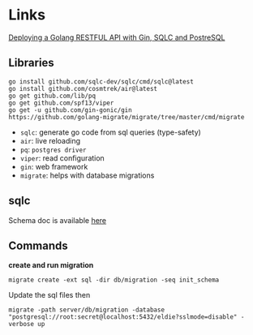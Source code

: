 # Links

[Deploying a Golang RESTFUL API with Gin, SQLC and PostreSQL](https://dev.to/geoff89/deploying-a-golang-restful-api-with-gin-sqlc-and-postgresql-1lbl)

## Libraries

```
go install github.com/sqlc-dev/sqlc/cmd/sqlc@latest
go install github.com/cosmtrek/air@latest
go get github.com/lib/pq
go get github.com/spf13/viper
go get -u github.com/gin-gonic/gin
https://github.com/golang-migrate/migrate/tree/master/cmd/migrate
```

* `sqlc`: generate go code from sql queries (type-safety)
* `air`: live reloading
* `pq`: `postgres driver`
* `viper`: read configuration 
* `gin`: web framework
* `migrate`: helps with database migrations

## sqlc

Schema doc is available [here](https://docs.sqlc.dev/en/stable/reference/config.html)

## Commands

**create and run migration**

```
migrate create -ext sql -dir db/migration -seq init_schema
```

Update the sql files then

```
migrate -path server/db/migration -database "postgresql://root:secret@localhost:5432/eldie?sslmode=disable" -verbose up
```